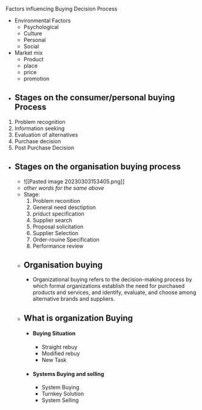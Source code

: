 Factors influencing Buying Decision Process
- Environmental Factors
	- Psychological
	- Culture
	- Personal
	- Social
- Market mix
	- Product 
	- place
	- price
	- promotion
- ## Stages on the consumer/personal buying Process
1) Problem recognition
2) Information seeking
3) Evaluation of alternatives
4) Purchase decision
5) Post Purchase Decision
- ## Stages on the organisation buying process
	- ![[Pasted image 20230303153405.png]]
	- *other words for the same above*
	- Stage:
		1) Problem reconition
		2) General need desctiption
		3) priduct specification
		4) Supplier search
		5) Proposal solicitation
		6) Supplier Selection
		7) Order-rouine Specification
		8) Performance review
	- ## Organisation buying
		- Organizational buying refers to the decision-making process by which formal organizations establish the need for purchased products and services, and identify, evaluate, and choose among alternative brands and suppliers.
	- ## What is organization Buying
		- #### Buying Situation
			- Straight rebuy
			- Modified rebuy
			- New Task
		- #### Systems Buying and selling
			- System Buying 
			- Turnkey Solution
			- System Selling
